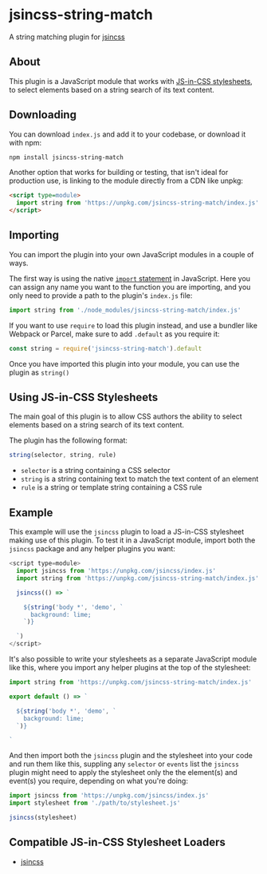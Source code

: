 # jsincss-string-match

A string matching plugin for [jsincss](https://github.com/tomhodgins/jsincss)

## About

This plugin is a JavaScript module that works with [JS-in-CSS stylesheets](https://responsive.style/theory/what-is-a-jic-stylesheet.html), to select elements based on a string search of its text content.

## Downloading

You can download `index.js` and add it to your codebase, or download it with npm:

```bash
npm install jsincss-string-match
```

Another option that works for building or testing, that isn't ideal for production use, is linking to the module directly from a CDN like unpkg:

```html
<script type=module>
  import string from 'https://unpkg.com/jsincss-string-match/index.js'
</script>
```

## Importing

You can import the plugin into your own JavaScript modules in a couple of ways.

The first way is using the native [`import` statement](https://developer.mozilla.org/en-US/docs/Web/JavaScript/Reference/Statements/import) in JavaScript. Here you can assign any name you want to the function you are importing, and you only need to provide a path to the plugin's `index.js` file:

```js
import string from './node_modules/jsincss-string-match/index.js'
```

If you want to use `require` to load this plugin instead, and use a bundler like Webpack or Parcel, make sure to add `.default` as you require it:

```js
const string = require('jsincss-string-match').default
```

Once you have imported this plugin into your module, you can use the plugin as `string()`

## Using JS-in-CSS Stylesheets

The main goal of this plugin is to allow CSS authors the ability to select elements based on a string search of its text content.

The plugin has the following format:

```js
string(selector, string, rule)
```

- `selector` is a string containing a CSS selector
- `string` is a string containing text to match the text content of an element
- `rule` is a string or template string containing a CSS rule

## Example

This example will use the `jsincss` plugin to load a JS-in-CSS stylesheet making use of this plugin. To test it in a JavaScript module, import both the `jsincss` package and any helper plugins you want:

```js
<script type=module>
  import jsincss from 'https://unpkg.com/jsincss/index.js'
  import string from 'https://unpkg.com/jsincss-string-match/index.js'

  jsincss(() => `

    ${string('body *', 'demo', `
      background: lime;
    `)}

  `)
</script>
```

It's also possible to write your stylesheets as a separate JavaScript module like this, where you import any helper plugins at the top of the stylesheet:

```js
import string from 'https://unpkg.com/jsincss-string-match/index.js'

export default () => `

  ${string('body *', 'demo', `
    background: lime;
  `)}

`
```

And then import both the `jsincss` plugin and the stylesheet into your code and run them like this, suppling any `selector` or `events` list the `jsincss` plugin might need to apply the stylesheet only the the element(s) and event(s) you require, depending on what you're doing:

```js
import jsincss from 'https://unpkg.com/jsincss/index.js'
import stylesheet from './path/to/stylesheet.js'

jsincss(stylesheet)
```

## Compatible JS-in-CSS Stylesheet Loaders

- [jsincss](https://github.com/tomhodgins/jsincss)